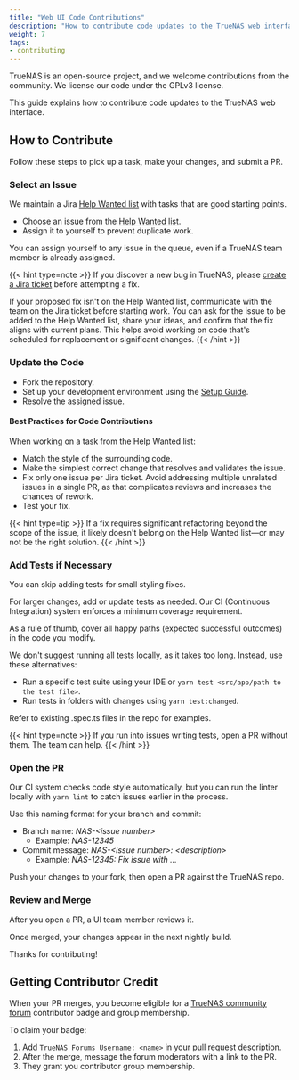 ```yaml
---
title: "Web UI Code Contributions"
description: "How to contribute code updates to the TrueNAS web interface."
weight: 7
tags:
- contributing
---
```


TrueNAS is an open-source project, and we welcome contributions from the community.
We license our code under the GPLv3 license.

This guide explains how to contribute code updates to the TrueNAS web interface.

## How to Contribute

Follow these steps to pick up a task, make your changes, and submit a PR.

### Select an Issue

We maintain a Jira [Help Wanted list](https://ixsystems.atlassian.net/issues/?filter=12107) with tasks that are good starting points.

- Choose an issue from the [Help Wanted list](https://ixsystems.atlassian.net/issues/?filter=12107).
- Assign it to yourself to prevent duplicate work.

You can assign yourself to any issue in the queue, even if a TrueNAS team member is already assigned.

{{< hint type=note >}}
If you discover a new bug in TrueNAS, please [create a Jira ticket](/contributing/issuereporting/jiraissuereporting) before attempting a fix.

If your proposed fix isn't on the Help Wanted list, communicate with the team on the Jira ticket before starting work.
You can ask for the issue to be added to the Help Wanted list, share your ideas, and confirm that the fix aligns with current plans.
This helps avoid working on code that's scheduled for replacement or significant changes.
{{< /hint >}}

### Update the Code

- Fork the repository.
- Set up your development environment using the [Setup Guide](https://github.com/truenas/webui/blob/master/docs/setup.md).
- Resolve the assigned issue.

#### Best Practices for Code Contributions

When working on a task from the Help Wanted list:

- Match the style of the surrounding code.
- Make the simplest correct change that resolves and validates the issue.
- Fix only one issue per Jira ticket. Avoid addressing multiple unrelated issues in a single PR, as that complicates reviews and increases the chances of rework.
- Test your fix.

{{< hint type=tip >}}
If a fix requires significant refactoring beyond the scope of the issue, it likely doesn't belong on the Help Wanted list—or may not be the right solution.
{{< /hint >}}

### Add Tests if Necessary

You can skip adding tests for small styling fixes.

For larger changes, add or update tests as needed.
Our CI (Continuous Integration) system enforces a minimum coverage requirement.

As a rule of thumb, cover all happy paths (expected successful outcomes) in the code you modify.

We don't suggest running all tests locally, as it takes too long.
Instead, use these alternatives:

- Run a specific test suite using your IDE or `yarn test <src/app/path to the test file>`.
- Run tests in folders with changes using `yarn test:changed`.

Refer to existing <file>.spec.ts</file> files in the repo for examples.

{{< hint type=note >}}
If you run into issues writing tests, open a PR without them.
The team can help.
{{< /hint >}}

### Open the PR

Our CI system checks code style automatically, but you can run the linter locally with `yarn lint` to catch issues earlier in the process.

Use this naming format for your branch and commit:

- Branch name: *NAS-\<issue number>*
  - Example: *NAS-12345*
- Commit message: *NAS-\<issue number>: \<description>*
  - Example: *NAS-12345: Fix issue with ...*

Push your changes to your fork, then open a PR against the TrueNAS repo.

### Review and Merge

After you open a PR, a UI team member reviews it.

Once merged, your changes appear in the next nightly build.

Thanks for contributing!

## Getting Contributor Credit

When your PR merges, you become eligible for a [TrueNAS community forum](https://forums.truenas.com) contributor badge and group membership.

To claim your badge:

1. Add `TrueNAS Forums Username: <name>` in your pull request description.
2. After the merge, message the forum moderators with a link to the PR.
3. They grant you contributor group membership.
